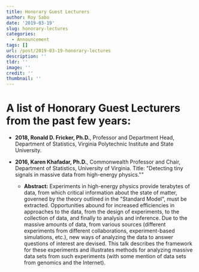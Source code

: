 ```yaml
---
title: Honorary Guest Lecturers
author: Roy Sabo
date: '2019-03-19'
slug: honorary-lectures
categories:
  - Announcement
tags: []
url: /post/2019-03-19-honorary-lectures
description: ''
tldr: ''
image: ''
credit: ''
thumbnail: ''
---
```


# A list of Honorary Guest Lecturers from the past few years:
 
- **2018, Ronald D. Fricker, Ph.D.**, Professor and Department Head, Department of Statistics, Virginia Polytechnic Institute and State University.
 
- **2016, Karen Khafadar, Ph.D.**, Commonwealth Professor and Chair, Department of Statistics, University of Virginia. Title: "Detecting tiny signals in massive data from high-energy physics."" 
    - **Abstract:** Experiments in high-energy physics provide terabytes of data, from which critical information about the state of matter, governed by the theory outlined in the "Standard Model", must be extracted.  Opportunities abound for increased efficiencies in approaches to the data, from the design of experiments, to the collection of data, and finally to analysis and inference.  Due to the massive amounts of data, from various sources (different experiments from different collaborations, experiment-based simulations, etc.), new ways of analyzing the data to answer questions of interest are devised. This talk describes the framework for these experiments and illustrates methods for analyzing massive data sets from such experiments (with some mention of data sets from genomics and the Internet).
 